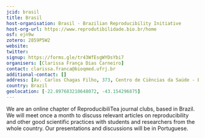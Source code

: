 ```yaml
---
jcid: brasil
title: Brasil
host-organisation: Brasil - Brazilian Reproducibility Initiative
host-org-url: https://www.reprodutibilidade.bio.br/home
osf: ejn9w
zotero: 2859P5W2
website: 
twitter: 
signup: https://forms.gle/tr43WfEsgWYDsYbi7
organisers: [Clarissa França Dias Carneiro]
contact: clarissa.franca@bioqmed.ufrj.br
additional-contact: []
address: [Av. Carlos Chagas Filho, 373, Centro de Ciências da Saúde - Bloco E - Sala 38, Cidade Universitária, Rio de Janeiro-RJ, Brasil, 21941-590, A/C Clarissa Carneiro]
country: Brazil
geolocation: [-22.897683210648072, -43.154296875]
---
```


We are an online chapter of ReproducibiliTea journal clubs, based in Brazil. 
We will meet once a month to discuss relevant articles on reproducibility and other good scientific practices with students and researchers from the whole country. Our presentations and discussions will be in Portuguese.
